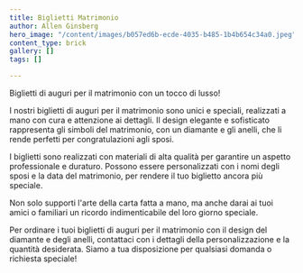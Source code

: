 ```yaml
---
title: Biglietti Matrimonio
author: Allen Ginsberg
hero_image: "/content/images/b057ed6b-ecde-4035-b485-1b4b654c34a0.jpeg"
content_type: brick
gallery: []
tags: []

---
```

Biglietti di auguri per il matrimonio con un tocco di lusso!

I nostri biglietti di auguri per il matrimonio sono unici e speciali, realizzati a mano con cura e attenzione ai dettagli. Il design elegante e sofisticato rappresenta gli simboli del matrimonio, con un diamante e gli anelli, che li rende perfetti per congratulazioni agli sposi.

I biglietti sono realizzati con materiali di alta qualità per garantire un aspetto professionale e duraturo. Possono essere personalizzati con i nomi degli sposi e la data del matrimonio, per rendere il tuo biglietto ancora più speciale.

Non solo supporti l'arte della carta fatta a mano, ma anche darai ai tuoi amici o familiari un ricordo indimenticabile del loro giorno speciale.

Per ordinare i tuoi biglietti di auguri per il matrimonio con il design del diamante e degli anelli, contattaci con i dettagli della personalizzazione e la quantità desiderata. Siamo a tua disposizione per qualsiasi domanda o richiesta speciale!